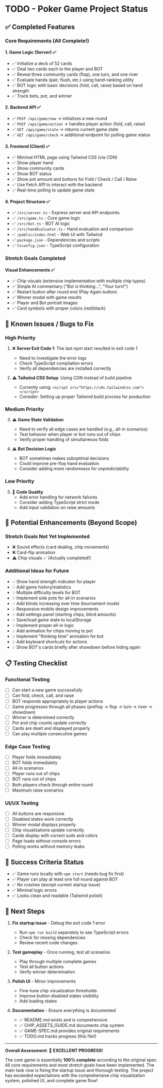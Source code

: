 # TODO - Poker Game Project Status

## ✅ Completed Features

### Core Requirements (All Complete!)

#### 1. Game Logic (Server) ✅
- ✅ Initialize a deck of 52 cards
- ✅ Deal two cards each to the player and BOT
- ✅ Reveal three community cards (flop), one turn, and one river
- ✅ Evaluate hands (pair, flush, etc.) using hand-ranking utility
- ✅ BOT logic with basic decisions (fold, call, raise) based on hand strength
- ✅ Track bets, pot, and winner

#### 2. Backend API ✅
- ✅ `POST /api/game/new` → initializes a new round
- ✅ `POST /api/game/action` → handles player action (fold, call, raise)
- ✅ `GET /api/game/state` → returns current game state
- ✅ `GET /api/game/check` → additional endpoint for polling game status

#### 3. Frontend (Client) ✅
- ✅ Minimal HTML page using Tailwind CSS (via CDN)
- ✅ Show player hand
- ✅ Show community cards
- ✅ Show BOT status
- ✅ Show pot amount and buttons for Fold / Check / Call / Raise
- ✅ Use Fetch API to interact with the backend
- ✅ Real-time polling to update game state

#### 4. Project Structure ✅
- ✅ `/src/server.ts` - Express server and API endpoints
- ✅ `/src/game.ts` - Core game logic
- ✅ `/src/bot.ts` - BOT AI logic
- ✅ `/src/handEvaluator.ts` - Hand evaluation and comparison
- ✅ `/public/index.html` - Web UI with Tailwind
- ✅ `package.json` - Dependencies and scripts
- ✅ `tsconfig.json` - TypeScript configuration

### Stretch Goals Completed

#### Visual Enhancements ✅
- ✅ Chip visuals (extensive implementation with multiple chip types)
- ✅ Simple AI commentary ("Bot is thinking...", "Your turn!")
- ✅ Restart button after round end (Play Again button)
- ✅ Winner modal with game results
- ✅ Player and Bot portrait images
- ✅ Card symbols with proper colors (red/black)

## 🚧 Known Issues / Bugs to Fix

### High Priority
1. ❌ **Server Exit Code 1**: The last npm start resulted in exit code 1
   - Need to investigate the error logs
   - Check TypeScript compilation errors
   - Verify all dependencies are installed correctly

2. ⚠️ **Tailwind CSS Setup**: Using CDN instead of build pipeline
   - Currently using: `<script src="https://cdn.tailwindcss.com"></script>`
   - Consider: Setting up proper Tailwind build process for production

### Medium Priority
3. ⚠️ **Game State Validation**
   - Need to verify all edge cases are handled (e.g., all-in scenarios)
   - Test behavior when player or bot runs out of chips
   - Verify proper handling of simultaneous folds

4. ⚠️ **Bot Decision Logic**
   - BOT sometimes makes suboptimal decisions
   - Could improve pre-flop hand evaluation
   - Consider adding more randomness for unpredictability

### Low Priority
5. 🔧 **Code Quality**
   - Add error handling for network failures
   - Consider adding TypeScript strict mode
   - Add input validation on raise amounts

## 🎯 Potential Enhancements (Beyond Scope)

### Stretch Goals Not Yet Implemented
- ❌ Sound effects (card dealing, chip movements)
- ❌ Card-flip animation
- ⚠️ Chip visuals ✅ (Actually completed!)

### Additional Ideas for Future
- 💡 Show hand strength indicator for player
- 💡 Add game history/statistics
- 💡 Multiple difficulty levels for BOT
- 💡 Implement side pots for all-in scenarios
- 💡 Add blinds increasing over time (tournament mode)
- 💡 Responsive mobile design improvements
- 💡 Add settings panel (starting chips, blind amounts)
- 💡 Save/load game state to localStorage
- 💡 Implement proper all-in logic
- 💡 Add animation for chips moving to pot
- 💡 Implement "thinking time" animation for bot
- 💡 Add keyboard shortcuts for actions
- 💡 Show BOT's cards briefly after showdown before hiding again

## 📋 Testing Checklist

### Functional Testing
- [ ] Can start a new game successfully
- [ ] Can fold, check, call, and raise
- [ ] BOT responds appropriately to player actions
- [ ] Game progresses through all phases (preflop → flop → turn → river → showdown)
- [ ] Winner is determined correctly
- [ ] Pot and chip counts update correctly
- [ ] Cards are dealt and displayed properly
- [ ] Can play multiple consecutive games

### Edge Case Testing
- [ ] Player folds immediately
- [ ] BOT folds immediately
- [ ] All-in scenarios
- [ ] Player runs out of chips
- [ ] BOT runs out of chips
- [ ] Both players check through entire round
- [ ] Maximum raise scenarios

### UI/UX Testing
- [ ] All buttons are responsive
- [ ] Disabled states work correctly
- [ ] Winner modal displays properly
- [ ] Chip visualizations update correctly
- [ ] Cards display with correct suits and colors
- [ ] Page loads without console errors
- [ ] Polling works without memory leaks

## 🎉 Success Criteria Status

- ✅ Game runs locally with `npm start` (needs bug fix first)
- ✅ Player can play at least one full round against BOT
- ✅ No crashes (except current startup issue)
- ✅ Minimal logic errors
- ✅ Looks clean and readable (Tailwind polish)

## 📝 Next Steps

1. **Fix startup issue** - Debug the exit code 1 error
   - Run `npm run build` separately to see TypeScript errors
   - Check for missing dependencies
   - Review recent code changes

2. **Test gameplay** - Once running, test all scenarios
   - Play through multiple complete games
   - Test all button actions
   - Verify winner determination

3. **Polish UI** - Minor improvements
   - Fine-tune chip visualization thresholds
   - Improve button disabled states visibility
   - Add loading states

4. **Documentation** - Ensure everything is documented
   - ✅ README.md exists and is comprehensive
   - ✅ CHIP_ASSETS_GUIDE.md documents chip system
   - ✅ GAME-SPEC.md provides original requirements
   - ✅ TODO.md tracks progress (this file!)

---

**Overall Assessment**: 🎉 **EXCELLENT PROGRESS!** 

The core game is essentially **100% complete** according to the original spec. All core requirements and most stretch goals have been implemented. The main task now is fixing the startup issue and thorough testing. The project has exceeded expectations with the comprehensive chip visualization system, polished UI, and complete game flow!
